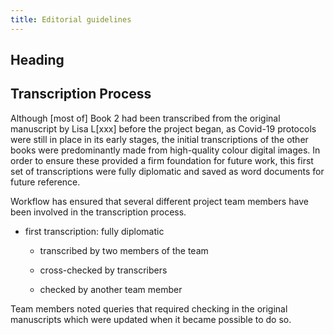 ```yaml
---
title: Editorial guidelines
---
```


## Heading

## Transcription Process

Although \[most of\] Book 2 had been transcribed from the original
manuscript by Lisa L\[xxx\] before the project began, as Covid-19
protocols were still in place in its early stages, the initial
transcriptions of the other books were predominantly made from
high-quality colour digital images. In order to ensure these provided a
firm foundation for future work, this first set of transcriptions were
fully diplomatic and saved as word documents for future reference.

Workflow has ensured that several different project team members have
been involved in the transcription process.

-   first transcription: fully diplomatic

    -   transcribed by two members of the team

    -   cross-checked by transcribers

    -   checked by another team member

Team members noted queries that required checking in the original
manuscripts which were updated when it became possible to do so.


